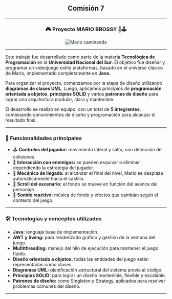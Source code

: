 <h2 align="center">Comisión 7</h2>



---

<h3 align="center">🎮 Proyecto MARIO BROSS!! 🍄🕹️</h3>

<p align="center">
  <img src="https://media2.giphy.com/media/v1.Y2lkPTc5MGI3NjExbWxsc21pZWZ4Z3VzNjY2ZmYzZ2N6N2lmNWgzZG5ueXd1cW02NHlwZSZlcD12MV9pbnRlcm5hbF9naWZfYnlfaWQmY3Q9Zw/BQso6EW8N8CpDCpTe8/giphy.gif" alt="Mario caminando">
</p>

---

Este trabajo fue desarrollado como parte de la materia <strong>Tecnológica de Programación</strong> en la <strong>Universidad Nacional del Sur</strong>. El objetivo fue diseñar y programar un videojuego estilo plataformas, basado en el universo clásico de Mario, implementado completamente en <strong>Java</strong>.

Para organizar el proyecto, comenzamos por la etapa de diseño utilizando <strong>diagramas de clases UML</strong>. Luego, aplicamos principios de <strong>programación orientada a objetos</strong>, <strong>principios SOLID</strong> y varios <strong>patrones de diseño</strong> para lograr una arquitectura modular, clara y mantenible.

El desarrollo se realizó en equipo, con un total de <strong>5 integrantes</strong>, combinando conocimientos de diseño y programación para alcanzar el resultado final.

---

<h3>🧩 Funcionalidades principales</h3>

<ul>
  <li>🕹️ <strong>Controles del jugador:</strong> movimiento lateral y salto, con detección de colisiones.</li>
  <li>👾 <strong>Interacción con enemigos:</strong> se pueden esquivar o eliminar dependiendo la estrategia del jugador.</li>
  <li>🏁 <strong>Mecánica de llegada:</strong> al alcanzar el final del nivel, Mario se desplaza automáticamente hacia el castillo.</li>
  <li>🌄 <strong>Scroll del escenario:</strong> el fondo se mueve en función del avance del personaje.</li>
  <li>🎵 <strong>Sonido reactivo:</strong> música de fondo y efectos que cambian según el contexto del juego.</li>
</ul>

---

<h3>🛠️ Tecnologías y conceptos utilizados</h3>

<ul>
  <li><strong>Java:</strong> lenguaje base de implementación.</li>
  <li><strong>AWT y Swing:</strong> para renderizado gráfico y gestión de la ventana del juego.</li>
  <li><strong>Multithreading:</strong> manejo del hilo de ejecución para mantener el juego fluido.</li>
  <li><strong>Diseño orientado a objetos:</strong> todas las entidades del juego están representadas como clases.</li>
  <li><strong>Diagramas UML:</strong> planificación estructural del sistema previa al código.</li>
  <li><strong>Principios SOLID:</strong> para lograr un diseño mantenible, flexible y escalable.</li>
  <li><strong>Patrones de diseño:</strong> como Singleton y Strategy, aplicados para resolver problemas comunes del diseño.</li>
</ul>

---

